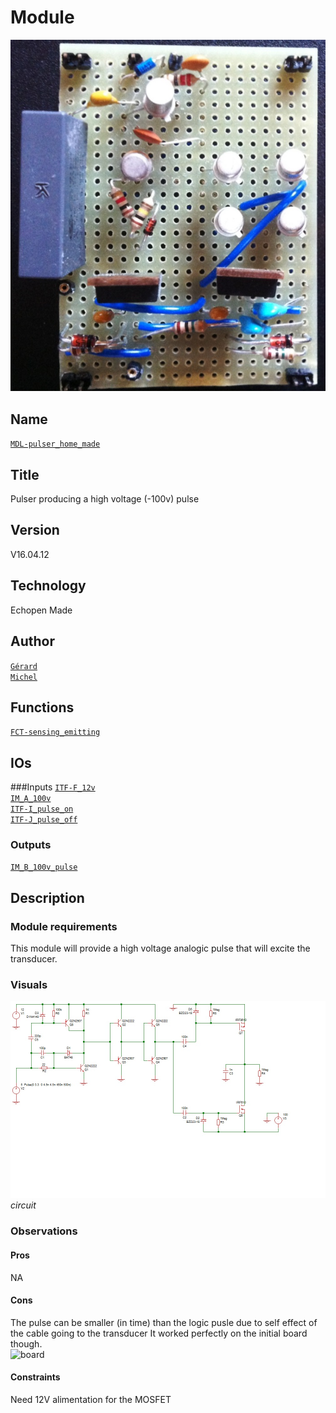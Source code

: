 # Module
![](viewme.jpg)  

## Name
[`MDL-pulser_home_made`]()  

## Title
Pulser producing a high voltage (-100v) pulse

## Version
V16.04.12  

## Technology
Echopen Made 
 
## Author
[`Gérard`](../../contributors/CTB-gerard)  
[`Michel`](../../contributors/CTB-michel) 

## Functions
[`FCT-sensing_emitting`](../../functions/FCT-sensing_emitting)  

## IOs

###Inputs
[`ITF-F_12v`](../../interfaces/ITF-F_12v)  
[`IM_A_100v`](../../interfaces/IM-A_100v)  
[`ITF-I_pulse_on`](../../interfaces/ITF-I_pulse_on)  
[`ITF-J_pulse_off`](../../interfaces/ITF-J_pulse_off)  

### Outputs
[`IM_B_100v_pulse`](../../interfaces/IM_B_100v_pulse)  

## Description

### Module requirements
This module will provide a high voltage analogic pulse that will excite the transducer.

### Visuals
![circuit](/modules/MDL-pulser_home_made/images/scheme.jpg)  
*circuit*    

### Observations

#### Pros
NA

#### Cons
The pulse can be smaller (in time) than the logic pusle due to self effect of the cable going to the transducer
It worked perfectly on the initial board though.  
![board](/modules/MDL-pulser_home_made/images/board.jpg)

#### Constraints
Need 12V alimentation for the MOSFET
 


